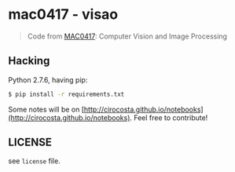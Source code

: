 # mac0417 - visao

> Code from [MAC0417](https://uspdigital.usp.br/jupiterweb/obterDisciplina?sgldis=MAC0417): Computer Vision and Image Processing

## Hacking

Python 2.7.6, having pip:

```sh
$ pip install -r requirements.txt
```

Some notes will be on [http://cirocosta.github.io/notebooks](http://cirocosta.github.io/notebooks). Feel free to contribute!

## LICENSE

see `license` file.

